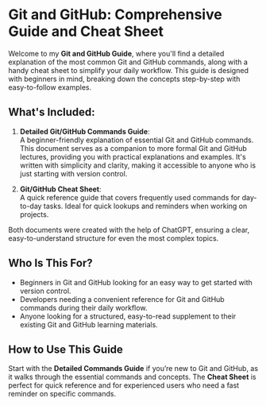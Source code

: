 # Git and GitHub: Comprehensive Guide and Cheat Sheet

Welcome to my **Git and GitHub Guide**, where you'll find a detailed explanation of the most common Git and GitHub commands, along with a handy cheat sheet to simplify your daily workflow. This guide is designed with beginners in mind, breaking down the concepts step-by-step with easy-to-follow examples.

## What's Included:

1. **Detailed Git/GitHub Commands Guide**:  
   A beginner-friendly explanation of essential Git and GitHub commands. This document serves as a companion to more formal Git and GitHub lectures, providing you with practical explanations and examples. It's written with simplicity and clarity, making it accessible to anyone who is just starting with version control.
   
2. **Git/GitHub Cheat Sheet**:  
   A quick reference guide that covers frequently used commands for day-to-day tasks. Ideal for quick lookups and reminders when working on projects.

Both documents were created with the help of ChatGPT, ensuring a clear, easy-to-understand structure for even the most complex topics.

## Who Is This For?

- Beginners in Git and GitHub looking for an easy way to get started with version control.
- Developers needing a convenient reference for Git and GitHub commands during their daily workflow.
- Anyone looking for a structured, easy-to-read supplement to their existing Git and GitHub learning materials.

## How to Use This Guide

Start with the **Detailed Commands Guide** if you’re new to Git and GitHub, as it walks through the essential commands and concepts. The **Cheat Sheet** is perfect for quick reference and for experienced users who need a fast reminder on specific commands.
